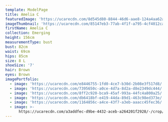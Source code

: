 ```yaml
---
template: ModelPage
title: Amelia C
featuredImage: 'https://ucarecdn.com/8d545d80-8844-46d6-aae8-124a4aa62a31/'
imageThumbnail: 'https://ucarecdn.com/85147eb3-77ab-4f1f-a795-4cf4012ca5d5/'
firstName: Amelia C
collection: Emerging
height: 156cm
measurementType: bust
bust: 82cm
waist: 69cm
hips: 85cm
size: 8 L
shoeSize: '7'
hair: Brown
eyes: Brown
imagePortfolio:
  - image: 'https://ucarecdn.com/e8446755-1fd0-4ce7-b30d-2b08e3f517d8/'
  - image: 'https://ucarecdn.com/7395650c-a0ce-4d7a-8d2a-d8e2349dc444/'
  - image: 'https://ucarecdn.com/8ff2c920-bca9-45af-993a-44fc4a800a25/'
  - image: 'https://ucarecdn.com/db6418bf-e419-44da-89d1-463c98ed373e/'
  - image: 'https://ucarecdn.com/1164856c-a4ce-43f7-a3eb-aaacc45fec36/'
  - image: >-
      https://ucarecdn.com/a3addfec-d9be-4432-aceb-a264201f2928/-/crop/1633x1386/0,0/-/preview/
---
```


